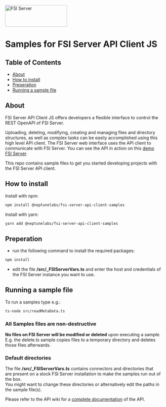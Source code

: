 <div>
    <a href="https://github.com/neptunelabs/fsi-server-api-client-js">
        <img width="200" height="70" src="https://fsi-site.neptunelabs.com/fsi/static/assets/logos/fsi_server.svg" alt="FSI Server">
    </a>
</div>

# Samples for FSI Server API Client JS



## Table of Contents

-   [About](#about)
-   [How to install](#how-to-install)
-   [Preperation](#Preperation)
-   [Running a sample file](#Running-a-sample-file)

## About
FSI Server API Client JS offers developers a flexible interface to control the REST OpenAPI of FSI Server.

Uploading, deleting, modifying, creating and managing files and directory structures, as well as complex tasks can be easily accomplished using this high level API client. The FSI Server web interface uses the API client to communicate with FSI Server. You can see the API in action on this [demo FSI Server](https://demo.fsi-server.com/fsi/interface/).

This repo contains sample files to get you started developing projects with the FSI Server API client.

## How to install

Install with npm:

```bash
npm install @neptunelabs/fsi-server-api-client-samples
```

Install with yarn:

```bash
yarn add @neptunelabs/fsi-server-api-client-samples
```
## Preperation

- run the following command to install the required packages:
```bash
npm install
```
- edit the file <b>/src/_FSIServerVars.ts</b> and enter the host and credentials of the FSI Server instance you want to use.

## Running a sample file


To run a samples type e.g.:
```bash
ts-node src/readMetaData.ts
```


### All Samples files are non-destructive
<b>No files on FSI Server will be modified or deleted</b> upon executing a sample.<br/>
E.g. the delete.ts sample copies files to a temporary directory and deletes those files afterwards.

### Default directories
The file <b>/src/_FSIServerVars.ts</b> contains connectors and directories that are present on a stock FSI Server installation to make the samples run out of the box.<br/> 
You might want to change these directories or alternatively edit the paths in the sample file(s).

Please refer to the API wiki for a [complete documentation](https://github.com/neptunelabs/fsi-server-api-client-js/wiki) of the API.
 
